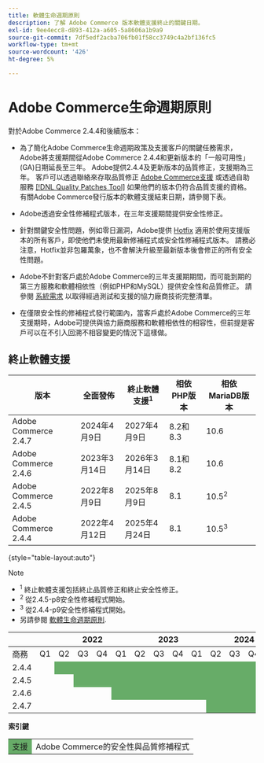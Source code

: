```yaml
---
title: 軟體生命週期原則
description: 了解 Adobe Commerce 版本軟體支援終止的關鍵日期。
exl-id: 9ee4ecc8-d893-412a-a605-5a8606a1b9a9
source-git-commit: 7df5edf2acba706fb01f58cc3749c4a2bf136fc5
workflow-type: tm+mt
source-wordcount: '426'
ht-degree: 5%

---
```



# Adobe Commerce生命週期原則

對於Adobe Commerce 2.4.4和後續版本：

- 為了簡化Adobe Commerce生命週期政策及支援客戶的關鍵任務需求，Adobe將支援期間從Adobe Commerce 2.4.4和更新版本的「一般可用性」(GA)日期延長至三年。 Adobe提供2.4.4及更新版本的品質修正，支援期為三年。 客戶可以透過聯絡來存取品質修正 [Adobe Commerce支援](https://experienceleague.adobe.com/docs/commerce-knowledge-base/kb/help-center-guide/magento-help-center-user-guide.html) 或透過自助服務 [[!DNL Quality Patches Tool]](https://experienceleague.adobe.com/tools/commerce-quality-patches/index.html) 如果他們的版本仍符合品質支援的資格。 有關Adobe Commerce發行版本的軟體支援結束日期，請參閱下表。

- Adobe透過安全性修補程式版本，在三年支援期間提供安全性修正。

- 針對關鍵安全性問題，例如零日漏洞，Adobe提供 [Hotfix](https://support.magento.com/hc/en-us/sections/360003869892-Known-issues-patches-attached-) 適用於使用支援版本的所有客戶，即使他們未使用最新修補程式或安全性修補程式版本。 請務必注意，Hotfix並非包羅萬象，也不會解決升級至最新版本後會修正的所有安全性問題。

- Adobe不針對客戶處於Adobe Commerce的三年支援期期間，而可能到期的第三方服務和軟體相依性（例如PHP和MySQL）提供安全性和品質修正。 請參閱 [系統需求](../installation/system-requirements.md) 以取得經過測試和支援的協力廠商技術完整清單。

- 在僅限安全性的修補程式發行範圍內，當客戶處於Adobe Commerce的三年支援期時，Adobe可提供與協力廠商服務和軟體相依性的相容性，但前提是客戶可以在不引入回溯不相容變更的情況下這樣做。

## 終止軟體支援

| 版本 | 全面發佈 | 終止軟體支援<sup>1</sup> | 相依PHP版本 | 相依MariaDB版本 |
|----------------------|----------------------|-------------------------------------|-----------------------|------------------------------|
| Adobe Commerce 2.4.7 | 2024年4月9日 | 2027年4月9日 | 8.2和8.3 | 10.6 |
| Adobe Commerce 2.4.6 | 2023年3月14日 | 2026年3月14日 | 8.1和8.2 | 10.6 |
| Adobe Commerce 2.4.5 | 2022年8月9日 | 2025年8月9日 | 8.1 | 10.5<sup>2</sup> |
| Adobe Commerce 2.4.4 | 2022年4月12日 | 2025年4月24日 | 8.1 | 10.5<sup>3</sup> |

{style="table-layout:auto"}

>[!NOTE]
>
>- <sup>1</sup> 終止軟體支援包括終止品質修正和終止安全性修正。
>- <sup>2</sup> 從2.4.5-p8安全性修補程式開始。
>- <sup>3</sup> 從2.4.4-p9安全性修補程式開始。
>- 另請參閱 [軟體生命週期原則](https://www.adobe.com/content/dam/cc/en/legal/terms/enterprise/pdfs/Adobe-Commerce-Software-Lifecycle-Policy.pdf).

<table style="table-layout:auto">
<thead>
  <tr>
    <th colspan="2"></th>
    <th colspan="4">2022</th>
    <th colspan="4">2023</th>
    <th colspan="4">2024</th>
    <th colspan="4">2025</th>
    <th colspan="4">2026</th>
    <th colspan="4">2027</th>
  </tr>
</thead>
<tbody>
  <tr>
    <td>商務</td>
    <td>Q1</td>
    <td>Q2</td>
    <td>Q3</td>
    <td>Q4</td>
    <td>Q1</td>
    <td>Q2</td>
    <td>Q3</td>
    <td>Q4</td>
    <td>Q1</td>
    <td>Q2</td>
    <td>Q3</td>
    <td>Q4</td>
    <td>Q1</td>
    <td>Q2</td>
    <td>Q3</td>
    <td>Q4</td>
    <td>Q1</td>
    <td>Q2</td>
    <td>Q3</td>
    <td>Q4</td>
    <td>Q1</td>
    <td>Q2</td>
    <td>Q3</td>
    <td>Q4</td>
  </tr>
  <tr>
    <td>2.4.4</td>
    <td></td>
    <td colspan="13" style="background-color:#67ac68;"></td>
    <td colspan="10"></td>
  </tr>
  <tr>
    <td>2.4.5</td>
    <td colspan="2"></td>
    <td colspan="13" style="background-color:#67ac68;"></td>
    <td colspan="9"></td>
  </tr>
  <tr>
    <td>2.4.6</td>
    <td colspan="4"></td>
    <td colspan="13" style="background-color:#67ac68;"></td>
    <td colspan="8"></td>
  </tr>
  <tr>
    <td>2.4.7</td>
    <td colspan="9"></td>
    <td colspan="13" style="background-color:#67ac68;"></td>
    <td colspan="2"></td>
  </tr>
</tbody>
</table>

**索引鍵**

<table style="table-layout:auto">
 <tbody>
  <tr>
   <td style="background-color:#67ac68;">支援</td>
   <td>Adobe Commerce的安全性與品質修補程式</td>
  </tr>
  <!-- <tr>
   <td style="background-color:#cd3c3c;">End of software support</td>
   <td>Version that has reached end of software support.</td>
  </tr>
 </tbody> -->
</table>
